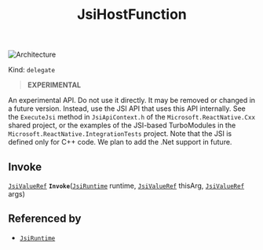 ﻿---
id: JsiHostFunction
title: JsiHostFunction
---

![Architecture](https://img.shields.io/badge/architecture-new_&_old-green)

Kind: `delegate`

> **EXPERIMENTAL**

An experimental API. Do not use it directly. It may be removed or changed in a future version. Instead, use the JSI API that uses this API internally.
See the `ExecuteJsi` method in `JsiApiContext.h` of the `Microsoft.ReactNative.Cxx` shared project, or the examples of the JSI-based TurboModules in the `Microsoft.ReactNative.IntegrationTests` project.
Note that the JSI is defined only for C++ code. We plan to add the .Net support in future.

## Invoke
[`JsiValueRef`](JsiValueRef) **`Invoke`**([`JsiRuntime`](JsiRuntime) runtime, [`JsiValueRef`](JsiValueRef) thisArg, [`JsiValueRef`](JsiValueRef) args)

## Referenced by
- [`JsiRuntime`](JsiRuntime)

